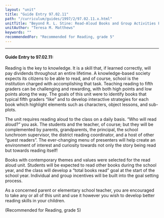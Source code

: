 ```yaml
---
layout: "unit"
title: "Guide Entry 97.02.11"
path: "/curriculum/guides/1997/2/97.02.11.x.html"
unitTitle: "Beyond R. L. Stine: Read-Aloud Books and Group Activities For Fifth Graders"
unitAuthor: "Teresa M. Matthews"
keywords: ""
recommendedFor: "Recommended for Reading, grade 5"
---
```

<body>
<hr/>
<h4>
Guide Entry to 97.02.11:
</h4>
Reading is the key to knowledge. It is a skill that, if learned correctly, will pay dividends throughout an entire lifetime. A knowledge-based society expects its citizens to be able to read, and of course, school is the institution charged with accomplishing that task. Teaching reading to fifth graders can be challenging and rewarding, with both high points and low points along the way. The goals of this unit were to identify books that typical fifth graders “like” and to develop interactive strategies for each book which highlight elements such as characters, object lessons, and sub-plots.
<p>
The unit requires reading aloud to the class on a daily basis. “Who will read aloud?” you ask. The students and the teacher, of course; but they will be complemented by parents, grandparents, the principal, the school lunchroom supervisor, the district reading coordinator, and a host of other “guest readers”. The ever-changing menu of presenters will help create an environment of interest and curiosity towards not only the story being read but towards reading itself!
</p>
<p>
Books with contemporary themes and values were selected for the read aloud unit. Students will be expected to read other books during the school year, and the class will develop a “total books read” goal at the start of the school year. Individual and group incentives will be built into the goal setting process.
</p>
<p>
As a concerned parent or elementary school teacher, you are encouraged to take any or all of this unit and use it however you wish to develop better reading skills in your children.
</p>
<p>
(Recommended for Reading, grade 5)
</p>
</body>